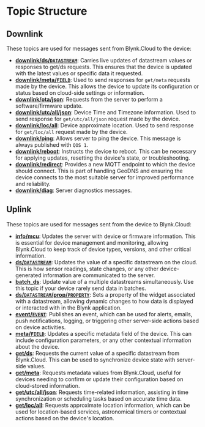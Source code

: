 # Topic Structure

## Downlink

These topics are used for messages sent from Blynk.Cloud to the device:

* [**downlink/ds/`DATASTREAM`**](datastreams.md): Carries live updates of datastream values or responses to get/ds requests. This ensures that the device is updated with the latest values or specific data it requested.
* [**downlink/meta/`FIELD`**](metadata.md): Used to send responses for `get/meta` requests made by the device. This allows the device to update its configuration or status based on cloud-side settings or information.
* [**downlink/ota/json**](ota.md): Requests from the server to perform a software/firmware update.
* [**downlink/utc/all/json**](timezone-location.md): Device Time and Timezone information. Used to send response for `get/utc/all/json` request made by the device.
* [**downlink/loc/all**](timezone-location.md): Device approximate location. Used to send response for `get/loc/all` request made by the device.
* [**downlink/ping**](miscelaneous.md): Allows server to ping the device. This message is always published with `QOS 1`.
* [**downlink/reboot**](miscelaneous.md): Instructs the device to reboot. This can be necessary for applying updates, resetting the device's state, or troubleshooting.
* [**downlink/redirect**](authentication.md#server-redirect): Provides a new MQTT endpoint to which the device should connect. This is part of handling GeoDNS and ensuring the device connects to the most suitable server for improved performance and reliability.
* [**downlink/diag**](miscelaneous.md): Server diagnostics messages.

## Uplink

These topics are used for messages sent from the device to Blynk.Cloud:

* [**info/mcu**](authentication.md#firmware-and-device-info): Updates the server with device or firmware information. This is essential for device management and monitoring, allowing Blynk.Cloud to keep track of device types, versions, and other critical information.
* [**ds/`DATASTREAM`**](datastreams.md): Updates the value of a specific datastream on the cloud. This is how sensor readings, state changes, or any other device-generated information are communicated to the server.
* [**batch\_ds**](datastreams.md#send-batched-data-to-blynk): Update value of a multiple datastreams simultaneously. Use this topic if your device rarely send data in batches.
* [**ds/`DATASTREAM`/prop/`PROPERTY`**](widget-properties.md): Sets a property of the widget associated with a datastream, allowing dynamic changes to how data is displayed or interacted with in the Blynk application.
* [**event/`EVENT`**](events.md): Publishes an event, which can be used for alerts, emails, push notifications, logging, or triggering other server-side actions based on device activities.
* [**meta/`FIELD`**](metadata.md): Updates a specific metadata field of the device. This can include configuration parameters, or any other contextual information about the device.
* [**get/ds**](datastreams.md): Requests the current value of a specific datastream from Blynk.Cloud. This can be used to synchronize device state with server-side values.
* [**get/meta**](metadata.md): Requests metadata values from Blynk.Cloud, useful for devices needing to confirm or update their configuration based on cloud-stored information.
* [**get/utc/all/json**](timezone-location.md): Requests time-related information, assisting in time synchronization or scheduling tasks based on accurate time data.
* [**get/loc/all**](timezone-location.md): Requests approximate location information, which can be used for location-based services, astronomical timers or contextual actions based on the device's location.
